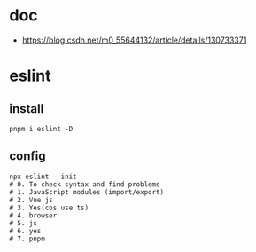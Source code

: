 # doc

- https://blog.csdn.net/m0_55644132/article/details/130733371

# eslint

## install

```shell
pnpm i eslint -D
```

## config

```shell
npx eslint --init
# 0. To check syntax and find problems
# 1. JavaScript modules (import/export)
# 2. Vue.js
# 3. Yes(cos use ts)
# 4. browser
# 5. js
# 6. yes
# 7. pnpm
```
